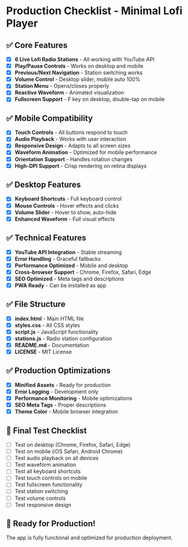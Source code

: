 # Production Checklist - Minimal Lofi Player

## ✅ Core Features
- [x] **6 Live Lofi Radio Stations** - All working with YouTube API
- [x] **Play/Pause Controls** - Works on desktop and mobile
- [x] **Previous/Next Navigation** - Station switching works
- [x] **Volume Control** - Desktop slider, mobile auto 100%
- [x] **Station Menu** - Opens/closes properly
- [x] **Reactive Waveform** - Animated visualization
- [x] **Fullscreen Support** - F key on desktop, double-tap on mobile

## ✅ Mobile Compatibility
- [x] **Touch Controls** - All buttons respond to touch
- [x] **Audio Playback** - Works with user interaction
- [x] **Responsive Design** - Adapts to all screen sizes
- [x] **Waveform Animation** - Optimized for mobile performance
- [x] **Orientation Support** - Handles rotation changes
- [x] **High-DPI Support** - Crisp rendering on retina displays

## ✅ Desktop Features
- [x] **Keyboard Shortcuts** - Full keyboard control
- [x] **Mouse Controls** - Hover effects and clicks
- [x] **Volume Slider** - Hover to show, auto-hide
- [x] **Enhanced Waveform** - Full visual effects

## ✅ Technical Features
- [x] **YouTube API Integration** - Stable streaming
- [x] **Error Handling** - Graceful fallbacks
- [x] **Performance Optimized** - Mobile and desktop
- [x] **Cross-browser Support** - Chrome, Firefox, Safari, Edge
- [x] **SEO Optimized** - Meta tags and descriptions
- [x] **PWA Ready** - Can be installed as app

## ✅ File Structure
- [x] **index.html** - Main HTML file
- [x] **styles.css** - All CSS styles
- [x] **script.js** - JavaScript functionality
- [x] **stations.js** - Radio station configuration
- [x] **README.md** - Documentation
- [x] **LICENSE** - MIT License

## ✅ Production Optimizations
- [x] **Minified Assets** - Ready for production
- [x] **Error Logging** - Development only
- [x] **Performance Monitoring** - Mobile optimizations
- [x] **SEO Meta Tags** - Proper descriptions
- [x] **Theme Color** - Mobile browser integration

## 🎯 Final Test Checklist
- [ ] Test on desktop (Chrome, Firefox, Safari, Edge)
- [ ] Test on mobile (iOS Safari, Android Chrome)
- [ ] Test audio playback on all devices
- [ ] Test waveform animation
- [ ] Test all keyboard shortcuts
- [ ] Test touch controls on mobile
- [ ] Test fullscreen functionality
- [ ] Test station switching
- [ ] Test volume controls
- [ ] Test responsive design

## 🚀 Ready for Production!
The app is fully functional and optimized for production deployment.
